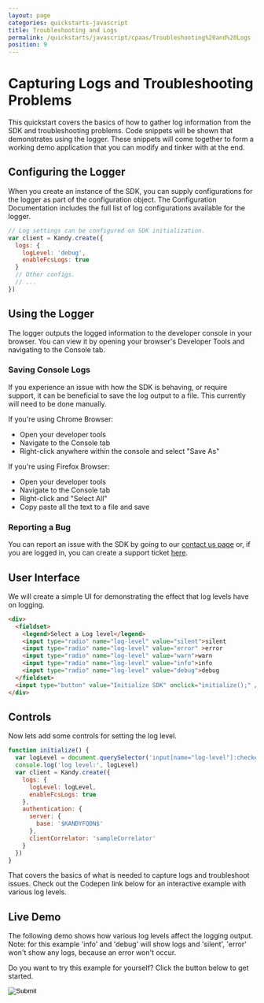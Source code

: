 ```yaml
---
layout: page
categories: quickstarts-javascript
title: Troubleshooting and Logs
permalink: /quickstarts/javascript/cpaas/Troubleshooting%20and%20Logs
position: 9
---
```


# Capturing Logs and Troubleshooting Problems

This quickstart covers the basics of how to gather log information from the SDK and troubleshooting problems. Code snippets will be shown that demonstrates using the logger. These snippets will come together to form a working demo application that you can modify and tinker with at the end.

## Configuring the Logger

When you create an instance of the SDK, you can supply configurations for the logger as part of the configuration object. The Configuration Documentation includes the full list of log configurations available for the logger.

```javascript 
// Log settings can be configured on SDK initialization.
var client = Kandy.create({
  logs: {
    logLevel: 'debug',
    enableFcsLogs: true
  }
  // Other configs.
  // ...
})
```

## Using the Logger

The logger outputs the logged information to the developer console in your browser. You can view it by opening your browser's Developer Tools and navigating to the Console tab.

### Saving Console Logs

If you experience an issue with how the SDK is behaving, or require support, it can be beneficial to save the log output to a file. This currently will need to be done manually.

If you're using Chrome Browser:

- Open your developer tools
- Navigate to the Console tab
- Right-click anywhere within the console and select "Save As"

If you're using Firefox Browser:

- Open your developer tools
- Navigate to the Console tab
- Right-click and "Select All"
- Copy paste all the text to a file and save

### Reporting a Bug

You can report an issue with the SDK by going to our [contact us page](/contact-us) or, if you are logged in, you can create a support ticket [here](/portal/support/submit-ticket).

## User Interface

We will create a simple UI for demonstrating the effect that log levels have on logging.

```html
<div>
  <fieldset>
    <legend>Select a Log level</legend>
    <input type="radio" name="log-level" value="silent">silent
    <input type="radio" name="log-level" value="error" >error
    <input type="radio" name="log-level" value="warn">warn
    <input type="radio" name="log-level" value="info">info
    <input type="radio" name="log-level" value="debug">debug
  </fieldset>
  <input type="button" value="Initialize SDK" onclick="initialize();" />
</div>
```

## Controls

Now lets add some controls for setting the log level.

```javascript
function initialize() {
  var logLevel = document.querySelector('input[name="log-level"]:checked').value
  console.log('log level:', logLevel)
  var client = Kandy.create({
    logs: {
      logLevel: logLevel,
      enableFcsLogs: true
    },
    authentication: {
      server: {
        base: '$KANDYFQDN$'
      },
      clientCorrelator: 'sampleCorrelator'
    }
  })
}
```

That covers the basics of what is needed to capture logs and troubleshoot issues. Check out the Codepen link below for an interactive example with various log levels.

## Live Demo

The following demo shows how various log levels affect the logging output. Note: for this example 'info' and 'debug' will show logs and 'silent', 'error' won't show any logs, because an error won't occur.

Do you want to try this example for yourself? Click the button below to get started.

<form action="https://codepen.io/pen/define" method="POST" target="_blank" class="codepen-form"><input type="hidden" name="data" value=' {&quot;js&quot;:&quot;/**\n * $KANDY$ Logger Demo\n */\n\nfunction initialize() {\n  var logLevel = document.querySelector(&apos;input[name=\&quot;log-level\&quot;]:checked&apos;).value\n  console.log(&apos;log level:&apos;, logLevel)\n  var client = Kandy.create({\n    logs: {\n      logLevel: logLevel,\n      enableFcsLogs: true\n    },\n    authentication: {\n      server: {\n        base: &apos;$KANDYFQDN$&apos;\n      },\n      clientCorrelator: &apos;sampleCorrelator&apos;\n    }\n  })\n}\n\n&quot;,&quot;html&quot;:&quot;<div>\n  <fieldset>\n    <legend>Select a Log level</legend>\n    <input type=\&quot;radio\&quot; name=\&quot;log-level\&quot; value=\&quot;silent\&quot;>silent\n    <input type=\&quot;radio\&quot; name=\&quot;log-level\&quot; value=\&quot;error\&quot; >error\n    <input type=\&quot;radio\&quot; name=\&quot;log-level\&quot; value=\&quot;warn\&quot;>warn\n    <input type=\&quot;radio\&quot; name=\&quot;log-level\&quot; value=\&quot;info\&quot;>info\n    <input type=\&quot;radio\&quot; name=\&quot;log-level\&quot; value=\&quot;debug\&quot;>debug\n  </fieldset>\n  <input type=\&quot;button\&quot; value=\&quot;Initialize SDK\&quot; onclick=\&quot;initialize();\&quot; />\n</div>\n\n&quot;,&quot;css&quot;:&quot;&quot;,&quot;title&quot;:&quot;$KANDY$ Logger Demo&quot;,&quot;editors&quot;:101,&quot;js_external&quot;:&quot;https://cdn.jsdelivr.net/gh/Kandy-IO/kandy-cpaas-js-sdk@317/dist/kandy.js&quot;} '><input type="image" src="./TryItOn-CodePen.png"></form>

